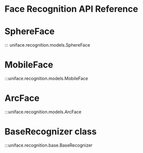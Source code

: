 # Face Recognition API Reference

# SphereFace

::: uniface.recognition.models.SphereFace

# MobileFace

:::uniface.recognition.models.MobileFace

# ArcFace

:::uniface.recognition.models.ArcFace

# BaseRecognizer class

:::uniface.recognition.base.BaseRecognizer
